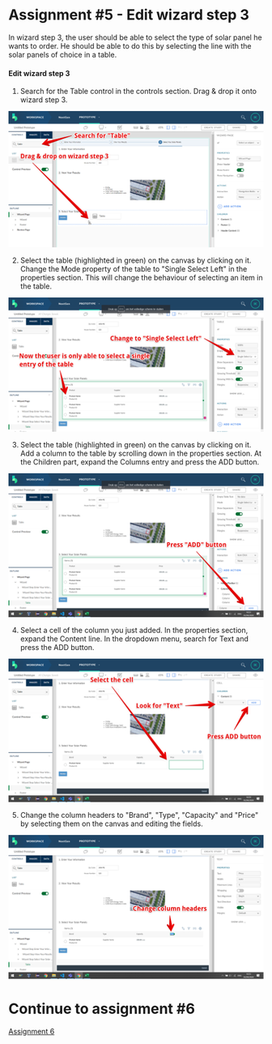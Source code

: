 # Assignment #5 - Edit wizard step 3
In wizard step 3, the user should be able to select the type of solar panel he wants to order. He should be able to do this by selecting the line with the solar panels of choice in a table.

#### Edit wizard step 3
1. Search for the Table control in the controls section. Drag & drop it onto wizard step 3.

![Add Table control](https://github.com/Innov8ion-developer/SAP_Build_Assignments/blob/master/img/addSolarPanelsTable1.png)

2. Select the table (highlighted in green) on the canvas by clicking on it. Change the Mode property of the table to "Single Select Left" in the properties section. This will change the behaviour of selecting an item in the table.

![Change Table mode](https://github.com/Innov8ion-developer/SAP_Build_Assignments/blob/master/img/addSolarPanelsTable2.png)

3. Select the table (highlighted in green) on the canvas by clicking on it. Add a column to the table by scrolling down in the properties section. At the Children part, expand the Columns entry and press the ADD button.

![Add a column](https://github.com/Innov8ion-developer/SAP_Build_Assignments/blob/master/img/addSolarPanelsTable3.png)

4. Select a cell of the column you just added. In the properties section, expand the Content line. In the dropdown menu, search for Text and press the ADD button.

![Add cell content](https://github.com/Innov8ion-developer/SAP_Build_Assignments/blob/master/img/addSolarPanelsTable5.png)

5. Change the column headers to "Brand", "Type", "Capacity" and "Price" by selecting them on the canvas and editing the fields.

![Change column header](https://github.com/Innov8ion-developer/SAP_Build_Assignments/blob/master/img/addSolarPanelsTable4.png)

# Continue to assignment #6
[Assignment 6](https://github.com/Innov8ion-developer/SAP_Build_Assignmentss/tree/3_)

